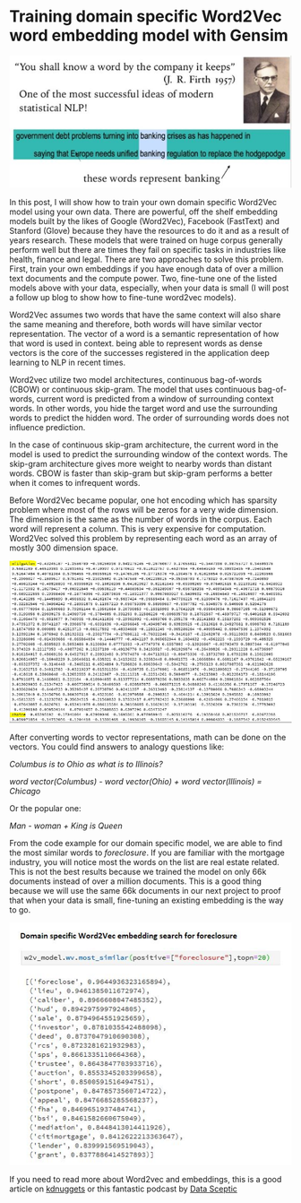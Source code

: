 # Training domain specific Word2Vec word embedding model with Gensim

<img src="a_word_by.JPG">

In this post, I will show how to train your own domain specific Word2Vec model using your own data. There are powerful, off the shelf embedding models built by the likes of Google (Word2Vec), Facebook (FastText) and Stanford (Glove) because they have the resources to do it and as a result of years research. These models that were trained on huge corpus generally perform well but there are times they fail on specific tasks in industries like health, finance and legal. There are two approaches to solve this problem. First, train your own embeddings if you have enough data of over a million text documents and the compute power. Two, fine-tune one of the listed models above with your data, especially, when your data is small (I will post a follow up blog to show how to fine-tune word2vec models).

Word2Vec assumes two words that have the same context will also share the same meaning and therefore, both words will have similar vector representation. The vector of a word is a semantic representation of how that word is used in context. being able to represent words as dense vectors is the core of the successes registered in the application deep learning to NLP in recent times. 

Word2vec utilize two model architectures, continuous bag-of-words (CBOW) or continuous skip-gram. The model that uses continuous bag-of-words, current word is predicted from a window of surrounding context words. In other words, you hide the target word and use the surrounding words to predict the hidden word. The order of surrounding words does not influence prediction.

In the case of continuous skip-gram architecture, the current word in the model is used  to predict the surrounding window of the context words. The skip-gram architecture gives more weight to nearby words than distant words. CBOW is faster than skip-gram but skip-gram performs a better when it comes to infrequent words.

Before Word2Vec became popular, one hot encoding which has sparsity problem where most of the rows will be zeros for a very wide dimension. The dimension is the same as the number of words in the corpus. Each word will represent a column. This is very expensive for computation. Word2Vec solved this problem by representing each word as an array of mostly 300 dimension space.

<img src="vectors.JPG">

After converting words to vector representations, math can be done on the vectors. You could find answers to analogy questions like:

*Columbus is to Ohio as what is to Illinois?*

*word vector(Columbus) - word vector(Ohio) + word vector(Illinois) = Chicago*

Or the popular one:

*Man - woman + King is Queen*

From the code example for our domain specific model, we are able to find the most similar words to *foreclosure*. If you are familiar with the mortgage industry, you will notice most the words on the list are real estate related. This is not the best results because we trained the model on only 66k documents instead of over a million documents. This is a good thing because we will use the same 66k documents in our next project to proof that when your data is small, fine-tuning an existing embedding is the way to go.

<img src="foreclosure.JPG">

If you need to read more about Word2vec and embeddings, this is a good article on [kdnuggets](https://www.kdnuggets.com/2019/02/word-embeddings-nlp-applications.html) or this fantastic podcast by [Data Sceptic](http://dataskeptic.com/blog/episodes/2019/word2vec)



